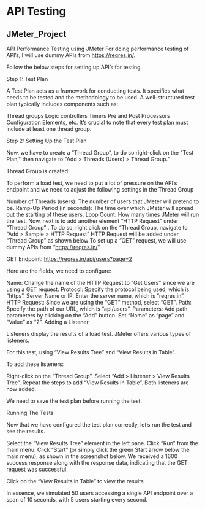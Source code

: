 # API Testing
## JMeter_Project
API Performance Testing using JMeter
For doing performance testing of API’s, I will use dummy APIs from https://reqres.in/.

Follow the below steps for setting up API’s for testing

Step 1: Test Plan

A Test Plan acts as a framework for conducting tests. It specifies what needs to be tested and the methodology to be used. A well-structured test plan typically includes components such as:

Thread groups
Logic controllers
Timers
Pre and Post Processors
Configuration Elements, etc.
It’s crucial to note that every test plan must include at least one thread group.

Step 2: Setting Up the Test Plan

Now, we have to create a “Thread Group”, to do so right-click on the "Test Plan," then navigate to "Add > Threads (Users) > Thread Group."

Thread Group is created:

To perform a load test, we need to put a lot of pressure on the API’s endpoint and we need to adjust the following settings in the Thread Group

Number of Threads (users): The number of users that JMeter will pretend to be.
Ramp-Up Period (in seconds): The time over which JMeter will spread out the starting of these users.
Loop Count: How many times JMeter will run the test.
Now, next is to add another element “HTTP Request” under “Thread Group” . To do so, right click on the “Thread Group, navigate to “Add > Sample > HTTP Request”
HTTP Request will be added under “Thread Group” as shown below
To set up a “GET” request, we will use dummy APIs from “https://reqres.in/"

GET Endpoint: https://reqres.in/api/users?page=2

Here are the fields, we need to configure:

Name: Change the name of the HTTP Request to “Get Users” since we are using a GET request.
Protocol: Specify the protocol being used, which is “https”.
Server Name or IP: Enter the server name, which is “reqres.in”.
HTTP Request: Since we are using the “GET” method, select “GET”.
Path: Specify the path of our URL, which is “api/users”.
Parameters: Add path parameters by clicking on the “Add” button. Set “Name” as “page” and “Value” as “2”.
Adding a Listener

Listeners display the results of a load test. JMeter offers various types of listeners.

For this test, using “View Results Tree” and “View Results in Table”.

To add these listeners:

Right-click on the “Thread Group”.
Select “Add > Listener > View Results Tree”.
Repeat the steps to add “View Results in Table”.
Both listeners are now added.

We need to save the test plan before running the test.

Running The Tests

Now that we have configured the test plan correctly, let’s run the test and see the results.

Select the “View Results Tree” element in the left pane.
Click “Run” from the main menu.
Click “Start” (or simply click the green Start arrow below the main menu), as shown in the screenshot below.
We received a 1600 success response along with the response data, indicating that the GET request was successful.

Click on the “View Results in Table” to view the results

In essence, we simulated 50 users accessing a single API endpoint over a span of 10 seconds, with 5 users starting every second.
